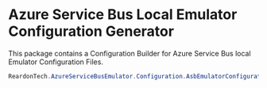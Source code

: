 # Azure Service Bus Local Emulator Configuration Generator

This package contains a Configuration Builder for Azure Service Bus local Emulator Configuration Files.

```c#
ReardonTech.AzureServiceBusEmulator.Configuration.AsbEmulatorConfigurationBuilder
```